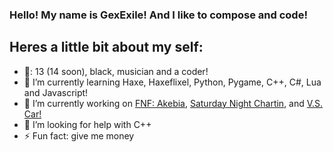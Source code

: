 ### Hello! My name is GexExile! And I like to compose and code!
##  Heres a little bit about my self:

- 🎂: 13 (14 soon), black, musician and a coder!
- 🌱 I’m currently learning Haxe, Haxeflixel, Python, Pygame, C++, C#, Lua and Javascript!
- 🔭 I’m currently working on [FNF: Akebia](https://gamebanana.com/mods/463097), [Saturday Night Chartin](https://gamebanana.com/mods/417294), and [V.S. Car!](https://gamebanana.com/wips/73376)
- 🤔 I’m looking for help with C++
- ⚡ Fun fact: give me money
